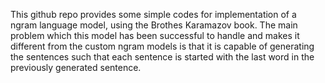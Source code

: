 This github repo provides some simple codes for implementation of a ngram language model, using the Brothes Karamazov book. 
The main problem which this model has been successful to handle and makes it different from the custom ngram models is that it is capable of generating the sentences such that each sentence is started with the last word in the previously generated sentence.

